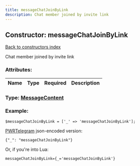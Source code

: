```yaml
---
title: messageChatJoinByLink
description: Chat member joined by invite link
---
```

## Constructor: messageChatJoinByLink  
[Back to constructors index](index.md)



Chat member joined by invite link

### Attributes:

| Name     |    Type       | Required | Description |
|----------|---------------|----------|-------------|



### Type: [MessageContent](../types/MessageContent.md)


### Example:

```
$messageChatJoinByLink = ['_' => 'messageChatJoinByLink'];
```  

[PWRTelegram](https://pwrtelegram.xyz) json-encoded version:

```
{"_": "messageChatJoinByLink"}
```


Or, if you're into Lua:  


```
messageChatJoinByLink={_='messageChatJoinByLink'}

```


